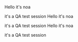 Hello it's noa 

it's a QA test session 
Hello it's noa

it's a QA test session 
Hello it's noa

it's a QA test session 
